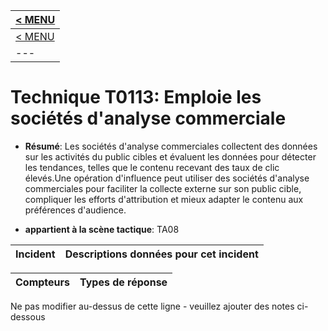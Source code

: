 |[< MENU](../README.md)|
|---|
|[< MENU](../../README.md)|
|---|
# Technique T0113: Emploie les sociétés d'analyse commerciale

* **Résumé**: Les sociétés d'analyse commerciales collectent des données sur les activités du public cibles et évaluent les données pour détecter les tendances, telles que le contenu recevant des taux de clic élevés.Une opération d'influence peut utiliser des sociétés d'analyse commerciales pour faciliter la collecte externe sur son public cible, compliquer les efforts d'attribution et mieux adapter le contenu aux préférences d'audience.

* **appartient à la scène tactique**: TA08


|Incident |Descriptions données pour cet incident |
|-------- |-------------------- |



|Compteurs |Types de réponse |
|-------- |-------------- |


Ne pas modifier au-dessus de cette ligne - veuillez ajouter des notes ci-dessous